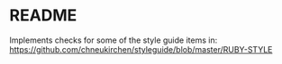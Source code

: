README
======

Implements checks for some of the style guide items in:
https://github.com/chneukirchen/styleguide/blob/master/RUBY-STYLE
